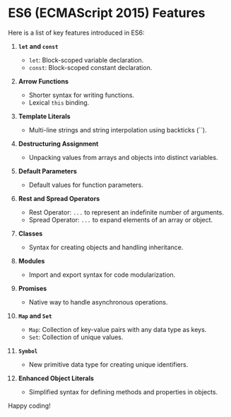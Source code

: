 # ES6 (ECMAScript 2015) Features

Here is a list of key features introduced in ES6:

1. **`let` and `const`**
   - `let`: Block-scoped variable declaration.
   - `const`: Block-scoped constant declaration.

2. **Arrow Functions**
   - Shorter syntax for writing functions.
   - Lexical `this` binding.

3. **Template Literals**
   - Multi-line strings and string interpolation using backticks (\`\`).

4. **Destructuring Assignment**
   - Unpacking values from arrays and objects into distinct variables.

5. **Default Parameters**
   - Default values for function parameters.

6. **Rest and Spread Operators**
   - Rest Operator: `...` to represent an indefinite number of arguments.
   - Spread Operator: `...` to expand elements of an array or object.

7. **Classes**
   - Syntax for creating objects and handling inheritance.

8. **Modules**
   - Import and export syntax for code modularization.

9. **Promises**
   - Native way to handle asynchronous operations.

10. **`Map` and `Set`**
    - `Map`: Collection of key-value pairs with any data type as keys.
    - `Set`: Collection of unique values.

11. **`Symbol`**
    - New primitive data type for creating unique identifiers.

12. **Enhanced Object Literals**
    - Simplified syntax for defining methods and properties in objects.
      
Happy coding!

